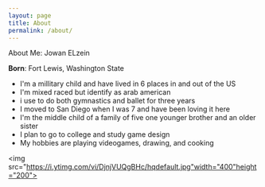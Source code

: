 ```yaml
---
layout: page
title: About
permalink: /about/
---
```


About Me: Jowan ELzein

**Born**: Fort Lewis, Washington State
- I'm a millitary child and have lived in 6 places in and out of the US
- I'm mixed raced but identify as arab american
- i use to do both gymnastics and ballet for three years 
- I moved to San Diego when I was 7 and have been loving it here
- I'm the middle child of a family of five one younger brother and an older sister
- I plan to go to college and study game design 
- My hobbies are playing videogames, drawing, and cooking

 <img src="https://i.ytimg.com/vi/DjnjVUQgBHc/hqdefault.jpg"width="400"height="200">